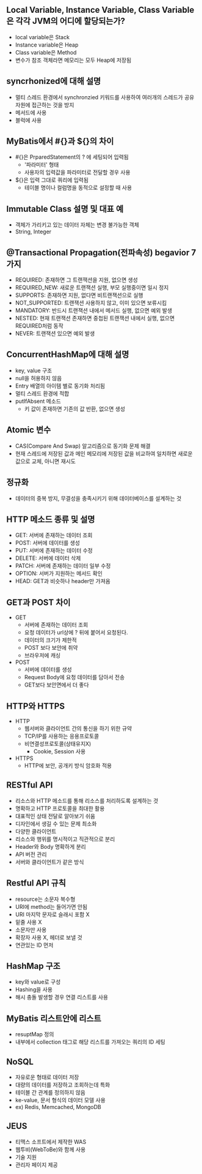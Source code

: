 ## Local Variable, Instance Variable, Class Variable은 각각 JVM의 어디에 할당되는가?
* local variable은 Stack
* Instance variable은 Heap
* Class variable은 Method
* 변수가 참조 객체라면 메모리는 모두 Heap에 저장됨

## syncrhonized에 대해 설명
* 멀티 스레드 환경에서 synchronzied 키워드를 사용하여 여러개의 스레드가 공유자원에 접근하는 것을 방지
* 메서드에 사용
* 블럭에 사용

## MyBatis에서 #{}과 ${}의 차이
* #{}은 PrparedStatement의 ? 에 세팅되어 입력됨
  * '파라미터' 형태
  * 사용자의 입력값을 파라미터로 전달할 경우 사용
* ${}은 입력 그대로 쿼리에 입력됨
  * 테이블 명이나 컬럼명을 동적으로 설정할 때 사용

## Immutable Class 설명 및 대표 예
* 객체가 가리키고 있는 데이터 자체는 변경 불가능한 객체
* String, Integer

## @Transactional Propagation(전파속성) begavior 7가지
* REQUIRED: 존재하면 그 트랜잭션을 지원, 없으면 생성
* REQUIRED_NEW: 새로운 트랜잭션 실행, 부모 실행중이면 일시 정지
* SUPPORTS: 존재하면 지원, 없다면 비트랜잭션으로 실행
* NOT_SUPPORTED: 트랜잭션 사용하지 않고, 이미 있으면 보류시킴
* MANDATORY: 반드시 트랜잭션 내에서 메서드 실행, 없으면 예외 발생
* NESTED: 현재 트랜잭션 존재하면 중첩된 트랜잭션 내에서 실행, 없으면 REQUIRED처럼 동작
* NEVER: 트랜잭션 있으면 예외 발생

## ConcurrentHashMap에 대해 설명
* key, value 구조
* null을 허용하지 않음
* Entry 배열의 아이템 별로 동기화 처리됨
* 멀티 스레드 환경에 적합
* putIfAbsent 메소드
  * 키 값이 존재하면 기존의 값 반환, 없으면 생성

## Atomic 변수
* CAS(Compare And Swap) 알고리즘으로 동기화 문제 해결
* 현재 스레드에 저장된 값과 메인 메모리에 저장된 값을 비교하여 일치하면 새로운 값으로 교체, 아니면 재시도

## 정규화
* 데이터의 중복 방지, 무결성을 충족시키기 위해 데이터베이스를 설계하는 것

## HTTP 메소드 종류 및 설명
* GET: 서버에 존재하는 데이터 조회
* POST: 서버에 데이터를 생성
* PUT: 서버에 존재하는 데이터 수정
* DELETE: 서버에 데이터 삭제
* PATCH: 서버에 존재하는 데이터 일부 수정
* OPTION: 서버가 지원하는 메서드 확인
* HEAD: GET과 비슷하나 header만 가져옴

## GET과 POST 차이
* GET
  * 서버에 존재하는 데이터 조회
  * 요청 데이터가 url상에 ? 뒤에 붙어서 요청된다.
  * 데이터의 크기가 제한적
  * POST 보다 보안에 취약
  * 브라우저에 캐싱
* POST
  * 서버에 데이터를 생성
  * Request Body에 요청 데이터를 담아서 전송
  * GET보다 보안면에서 더 좋다

## HTTP와 HTTPS
* HTTP
  * 웹서버와 클라이언트 간의 통신을 하기 위한 규약
  * TCP/IP를 사용하는 응용프로토콜
  * 비연결성프로토콜(상태유지X)
    * Cookie, Session 사용
* HTTPS
  * HTTP에 보안, 공개키 방식 암호화 적용

## RESTful API
* 리소스와 HTTP 메소드를 통해 리소스를 처리하도록 설계하는 것
* 명확하고 HTTP 프로토콜을 최대한 활용
* 대표적인 상태 전달로 알아보기 쉬움
* 디자인에서 생길 수 있는 문제 최소화
* 다양한 클라이언트
* 리소스와 행위를 명시적이고 직관적으로 분리
* Header와 Body 명확하게 분리
* API 버전 관리
* 서버와 클라이언트가 같은 방식

## Restful API 규칙
* resource는 소문자 복수형
* URI에 method는 들어가면 안됨
* URI 마지막 문자로 슬래시 포함 X
* 밑줄 사용 X
* 소문자만 사용
* 확장자 사용 X, 헤더로 보낼 것
* 연관있는 ID 먼저

## HashMap 구조
* key와 value로 구성
* Hashing을 사용
* 해시 충돌 발생할 경우 연결 리스트를 사용

## MyBatis 리스트안에 리스트
* resuptMap 정의
* 내부에서 collection 태그로 해당 리스트를 가져오는 쿼리의 ID 세팅

## NoSQL
* 자유로운 형태로 데이터 저장
* 대량의 데이터를 저장하고 조회하는데 특화
* 테이블 간 관계를 정의하지 않음
* ke-value, 문서 형식의 데이터 모델 사용
* ex) Redis, Memcached, MongoDB

## JEUS
* 티맥스 소프트에서 제작한 WAS
* 웹투비(WebToBe)와 함께 사용
* 기술 지원
* 관리자 페이지 제공